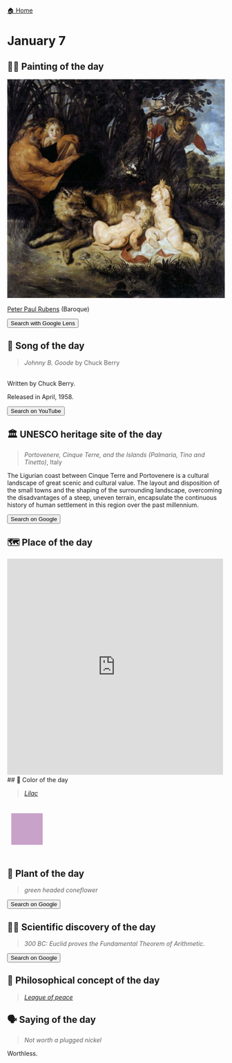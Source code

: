 
[🏠 Home](../../index.md)

# January 7

## 🧑‍🎨 Painting of the day

<img width="600" src="../img/Peter_Paul_Rubens_7.jpg">

[Peter Paul Rubens](http://en.wikipedia.org/wiki/Peter_Paul_Rubens) (Baroque)

<button class="btn btn-success"
onclick=" window.open('https://lens.google.com/uploadbyurl?url=https://iretes.github.io/one-a-day/data/img/Peter_Paul_Rubens_7.jpg','_blank')">
Search with Google Lens
</button>

## 🎼 Song of the day

> *Johnny B. Goode*
by Chuck Berry

<br />Written by Chuck Berry.

Released in April, 1958.

<button class="btn btn-success"
onclick=" window.open('http://www.youtube.com/search?q=Johnny B. Goode by Chuck Berry','_blank')">
Search on YouTube
</button>

## 🏛️ UNESCO heritage site of the day

> *Portovenere, Cinque Terre, and the Islands (Palmaria, Tino and Tinetto)*, Italy

<p>The Ligurian coast between Cinque Terre and Portovenere is a cultural landscape of great scenic and cultural value. The layout and disposition of the small towns and the shaping of the surrounding landscape, overcoming the disadvantages of a steep, uneven terrain, encapsulate the continuous history of human settlement in this region over the past millennium.</p>

<button class="btn btn-success"
onclick=" window.open('http://www.google.com/search?q=Portovenere, Cinque Terre, and the Islands (Palmaria, Tino and Tinetto)','_blank')">
Search on Google
</button>

## 🗺️ Place of the day

<iframe
src="https://www.mapcrunch.com"
name="mapcrunch"
width="500"
height="500"
allowTransparency="true"
scrolling="no"
frameborder="0"
>
</iframe>
## 🎨 Color of the day

> *[Lilac](https://en.wikipedia.org/wiki/Lilac_(color))*

<div style="color:#C8A2C8; font-size: 100px;">&#9632;</div>

## 🌿 Plant of the day

> *green headed coneflower*

<button class="btn btn-success"
onclick=" window.open('http://www.google.com/search?q=green headed coneflower','_blank')">
Search on Google
</button>

## 🧑‍🔬 Scientific discovery of the day

> *300 BC: Euclid proves the Fundamental Theorem of Arithmetic.*

<button class="btn btn-success"
onclick=" window.open('http://www.google.com/search?q=300 BC: Euclid proves the Fundamental Theorem of Arithmetic.','_blank')">
Search on Google
</button>

## 💭 Philosophical concept of the day

> *[League of peace](https://en.wikipedia.org/wiki/League_of_peace)*

## 🗣️ Saying of the day

> *Not worth a plugged nickel*

Worthless.
